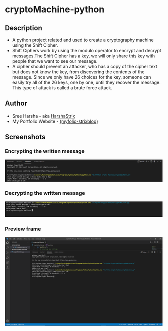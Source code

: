 # cryptoMachine-python

## Description
* A python project related and used to create a cryptography machine using the Shift Cipher.
* Shift Ciphers work by using the modulo operator to encrypt and decrypt messages.The Shift Cipher has a key, we will only share this key with people that we want to see our message.
* A cipher should prevent an attacker, who has a copy of the cipher text but does not know the key, from discovering the contents of the message. Since we only have 26 choices for the key, someone can easily try all of the 26 keys, one by one, until they recover the message. This type of attack is called a brute force attack.

## Author
* Sree Harsha - aka [HarshaStrix][website]
* My Portfolio Website - [(myfolio-strixblog)][website]

[website]: https://myfolio-strixblog.web.app/

## Screenshots

### Encrypting the written message
<img src="Python Crypto Machine/enc.png">

### Decrypting the written message
<img src="Python Crypto Machine/dec.png">

### Preview frame
<img src="Python Crypto Machine/cryptoMachine-python.png">
